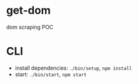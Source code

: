 # get-dom
dom scraping POC

# CLI
- install dependencies: `./bin/setup`, `npm install`
- start: `./bin/start`, `npm start`
